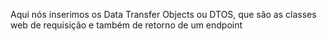 Aqui nós inserimos os Data Transfer Objects ou DTOS, que são as classes web de requisição e também de retorno de um endpoint
